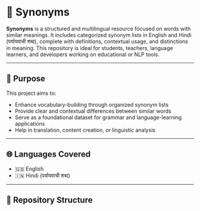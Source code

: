 
# 📖 Synonyms

**Synonyms** is a structured and multilingual resource focused on words with similar meanings. It includes categorized synonym lists in English and Hindi (पर्यायवाची शब्द), complete with definitions, contextual usage, and distinctions in meaning. This repository is ideal for students, teachers, language learners, and developers working on educational or NLP tools.

---

## 🎯 Purpose

This project aims to:
- Enhance vocabulary-building through organized synonym lists
- Provide clear and contextual differences between similar words
- Serve as a foundational dataset for grammar and language-learning applications
- Help in translation, content creation, or linguistic analysis

---

## 🌐 Languages Covered

- 🇬🇧 English
- 🇮🇳 Hindi (पर्यायवाची शब्द)

---

## 📂 Repository Structure

